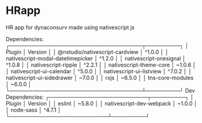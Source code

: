 # HRapp
HR app for  dynaconsurv
made using nativescript js

Dependencies:
┌───────────────────────────────────┬─────────┐
│ Plugin                            │ Version │
│ @nstudio/nativescript-cardview    │ ^1.0.0  │
│ nativescript-modal-datetimepicker │ ^1.2.0  │
│ nativescript-onesignal            │ ^1.0.8  │
│ nativescript-ripple               │ ^2.2.1  │
│ nativescript-theme-core           │ ~1.0.6  │
│ nativescript-ui-calendar          │ ^5.0.0  │
│ nativescript-ui-listview          │ ^7.0.2  │
│ nativescript-ui-sidedrawer        │ ~7.0.0  │
│ rxjs                              │ ~6.5.0  │
│ tns-core-modules                  │ ~6.0.0  │
└───────────────────────────────────┴─────────┘
Dev Dependencies:
┌──────────────────────────┬─────────┐
│ Plugin                   │ Version │
│ eslint                   │ ~5.8.0  │
│ nativescript-dev-webpack │ ~1.0.0  │
│ node-sass                │ ^4.7.1  │
└──────────────────────────┴─────────┘
